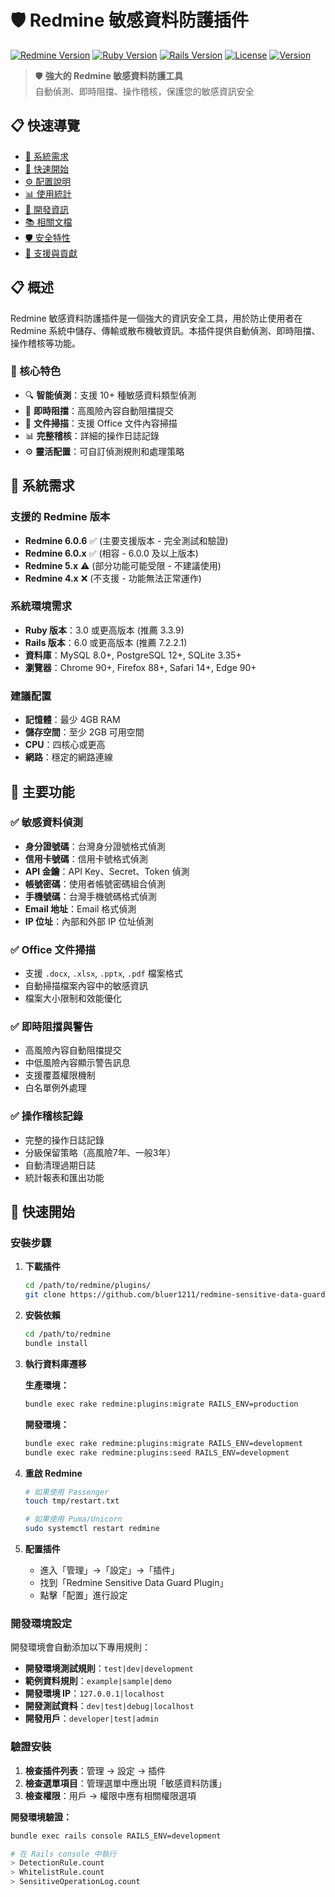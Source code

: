 # 🛡️ Redmine 敏感資料防護插件

[![Redmine Version](https://img.shields.io/badge/Redmine-6.0.6-brightgreen.svg)](https://www.redmine.org/)
[![Ruby Version](https://img.shields.io/badge/Ruby-3.3.9-red.svg)](https://www.ruby-lang.org/)
[![Rails Version](https://img.shields.io/badge/Rails-7.2.2.1-blue.svg)](https://rubyonrails.org/)
[![License](https://img.shields.io/badge/License-MIT-green.svg)](LICENSE)
[![Version](https://img.shields.io/badge/Version-2.0.3-orange.svg)](https://github.com/bluer1211/redmine-sensitive-data-guard-plugin/releases)

> 🛡️ **強大的 Redmine 敏感資料防護工具**  
> 自動偵測、即時阻擋、操作稽核，保護您的敏感資訊安全

## 📋 快速導覽

- [🎯 系統需求](#-系統需求)
- [🚀 快速開始](#-快速開始)
- [⚙️ 配置說明](#️-配置說明)
- [📊 使用統計](#-使用統計)
- [🔧 開發資訊](#-開發資訊)
- [📚 相關文檔](#-相關文檔)
- [🛡️ 安全特性](#️-安全特性)
- [🤝 支援與貢獻](#-支援與貢獻)

## 📋 概述

Redmine 敏感資料防護插件是一個強大的資訊安全工具，用於防止使用者在 Redmine 系統中儲存、傳輸或散布機敏資訊。本插件提供自動偵測、即時阻擋、操作稽核等功能。

### 🌟 核心特色

- 🔍 **智能偵測**：支援 10+ 種敏感資料類型偵測
- 🚫 **即時阻擋**：高風險內容自動阻擋提交
- 📄 **文件掃描**：支援 Office 文件內容掃描
- 📊 **完整稽核**：詳細的操作日誌記錄
- ⚙️ **靈活配置**：可自訂偵測規則和處理策略

## 🎯 系統需求

### 支援的 Redmine 版本
- **Redmine 6.0.6** ✅ (主要支援版本 - 完全測試和驗證)
- **Redmine 6.0.x** ✅ (相容 - 6.0.0 及以上版本)
- **Redmine 5.x** ⚠️ (部分功能可能受限 - 不建議使用)
- **Redmine 4.x** ❌ (不支援 - 功能無法正常運作)

### 系統環境需求
- **Ruby 版本**：3.0 或更高版本 (推薦 3.3.9)
- **Rails 版本**：6.0 或更高版本 (推薦 7.2.2.1)
- **資料庫**：MySQL 8.0+, PostgreSQL 12+, SQLite 3.35+
- **瀏覽器**：Chrome 90+, Firefox 88+, Safari 14+, Edge 90+

### 建議配置
- **記憶體**：最少 4GB RAM
- **儲存空間**：至少 2GB 可用空間
- **CPU**：四核心或更高
- **網路**：穩定的網路連線

## 🎯 主要功能

### ✅ 敏感資料偵測
- **身分證號碼**：台灣身分證號格式偵測
- **信用卡號碼**：信用卡號格式偵測
- **API 金鑰**：API Key、Secret、Token 偵測
- **帳號密碼**：使用者帳號密碼組合偵測
- **手機號碼**：台灣手機號碼格式偵測
- **Email 地址**：Email 格式偵測
- **IP 位址**：內部和外部 IP 位址偵測

### ✅ Office 文件掃描
- 支援 `.docx`, `.xlsx`, `.pptx`, `.pdf` 檔案格式
- 自動掃描檔案內容中的敏感資訊
- 檔案大小限制和效能優化

### ✅ 即時阻擋與警告
- 高風險內容自動阻擋提交
- 中低風險內容顯示警告訊息
- 支援覆蓋權限機制
- 白名單例外處理

### ✅ 操作稽核記錄
- 完整的操作日誌記錄
- 分級保留策略（高風險7年、一般3年）
- 自動清理過期日誌
- 統計報表和匯出功能 

## 🚀 快速開始

### 安裝步驟

1. **下載插件**
   ```bash
   cd /path/to/redmine/plugins/
   git clone https://github.com/bluer1211/redmine-sensitive-data-guard-plugin.git redmine_sensitive_data_guard
   ```

2. **安裝依賴**
   ```bash
   cd /path/to/redmine
   bundle install
   ```

3. **執行資料庫遷移**

   **生產環境：**
   ```bash
   bundle exec rake redmine:plugins:migrate RAILS_ENV=production
   ```

   **開發環境：**
   ```bash
   bundle exec rake redmine:plugins:migrate RAILS_ENV=development
   bundle exec rake redmine:plugins:seed RAILS_ENV=development
   ```

4. **重啟 Redmine**
   ```bash
   # 如果使用 Passenger
   touch tmp/restart.txt
   
   # 如果使用 Puma/Unicorn
   sudo systemctl restart redmine
   ```

5. **配置插件**
   - 進入「管理」→「設定」→「插件」
   - 找到「Redmine Sensitive Data Guard Plugin」
   - 點擊「配置」進行設定

### 開發環境設定

開發環境會自動添加以下專用規則：

- **開發環境測試規則**：`test|dev|development`
- **範例資料規則**：`example|sample|demo`
- **開發環境 IP**：`127.0.0.1|localhost`
- **開發測試資料**：`dev|test|debug|localhost`
- **開發用戶**：`developer|test|admin`

### 驗證安裝

1. **檢查插件列表**：管理 → 設定 → 插件
2. **檢查選單項目**：管理選單中應出現「敏感資料防護」
3. **檢查權限**：用戶 → 權限中應有相關權限選項

**開發環境驗證：**
```bash
bundle exec rails console RAILS_ENV=development

# 在 Rails console 中執行
> DetectionRule.count
> WhitelistRule.count
> SensitiveOperationLog.count
``` 